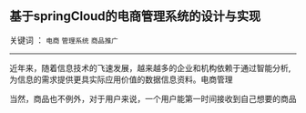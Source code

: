 ## 基于springCloud的电商管理系统的设计与实现

关键词 ： `电商`  `管理系统` `商品推广`

------

 近年来，随着信息技术的飞速发展，越来越多的企业和机构依赖于通过智能分析,为信息的需求提供更具实际应用价值的数据信息资料。电商管理

当然，商品也不例外，对于用户来说，一个用户能第一时间接收到自己想要的商品